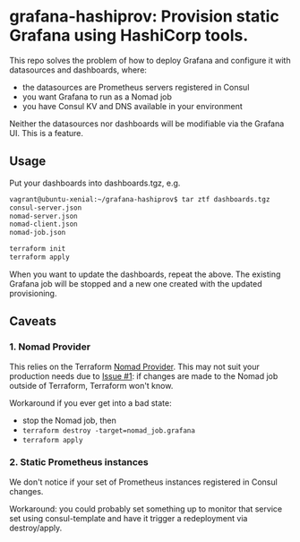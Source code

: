 # grafana-hashiprov: Provision static Grafana using HashiCorp tools.

This repo solves the problem of how to deploy Grafana and configure it with
datasources and dashboards, where:

* the datasources are Prometheus servers registered in Consul
* you want Grafana to run as a Nomad job
* you have Consul KV and DNS available in your environment

Neither the datasources nor dashboards will be modifiable via the Grafana UI.
This is a feature.

## Usage

Put your dashboards into dashboards.tgz, e.g.

```bash
vagrant@ubuntu-xenial:~/grafana-hashiprov$ tar ztf dashboards.tgz 
consul-server.json
nomad-server.json
nomad-client.json
nomad-job.json
```

```bash
terraform init
terraform apply
```

When you want to update the dashboards, repeat the above.  The existing Grafana
job will be stopped and a new one created with the updated provisioning.

## Caveats

### 1. Nomad Provider

This relies on the Terraform 
[Nomad Provider](https://www.terraform.io/docs/providers/nomad/index.html).
This may not suit your production needs due to 
[Issue #1](https://github.com/terraform-providers/terraform-provider-nomad/issues/1):
if changes are made to the Nomad job outside of Terraform, Terraform won't know.

Workaround if you ever get into a bad state:

* stop the Nomad job, then
* ```terraform destroy -target=nomad_job.grafana```
* ```terraform apply```

### 2. Static Prometheus instances

We don't notice if your set of Prometheus instances registered in Consul changes.

Workaround: you could probably set something up to monitor that service set using
consul-template and have it trigger a redeployment via destroy/apply.
